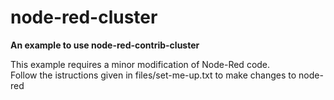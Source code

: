 # node-red-cluster
<strong>An example to use node-red-contrib-cluster</strong>


This example requires a minor modification of Node-Red code.<br>
Follow the istructions given in files/set-me-up.txt to make changes to node-red
